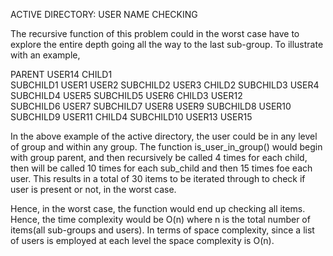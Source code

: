 
ACTIVE DIRECTORY: USER NAME CHECKING

The recursive function of this problem could in the worst case have to explore
the entire depth going all the way to the last sub-group. To illustrate with an example,

PARENT
USER14
  CHILD1  
    SUBCHILD1
      USER1
      USER2
    SUBCHILD2
      USER3
  CHILD2
    SUBCHILD3
      USER4
    SUBCHILD4
      USER5
    SUBCHILD5
      USER6
  CHILD3
  USER12  
    SUBCHILD6
      USER7
    SUBCHILD7
      USER8
      USER9
    SUBCHILD8
      USER10
    SUBCHILD9
      USER11
  CHILD4
    SUBCHILD10
      USER13
      USER15

In the above example of the active directory, the user could be in any level of group and within any group.
The function is_user_in_group() would begin with group parent, and then recursively be called 4 times for each child, then will be called 10 times for each sub_child and then 15 times foe each user. This results in a total of 30 items to be iterated through to check if user is present or not, in the worst case.

Hence, in the worst case, the function would end up checking all items. Hence, the time complexity would be O(n) where n is the total number of items(all sub-groups and users). In terms of space complexity, since a list of users is employed at each
level the space complexity is O(n).
